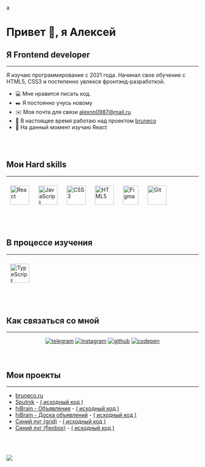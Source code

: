 a
# Привет 👋, я Алексей 


## Я Frontend developer
------------------

Я изучаю программирование с 2021 года. Начинал свое обучение с HTML5, CSS3 и постепенно увлекся фронтэнд-разработкой.

* 💻  Мне нравится писать код.
* ✒️  Я постоянно учусь новому
* ✉️  Моя почта для связи [alexnn0987@mail.ru](mailto:alexnn0987@mail.ru)
* 🚀  В настоящее время работаю над проектом [bruneco](http://github.com/lad-academy/bruneco)
* 🧠  На данный момент изучаю React

<br />
<br />

## Мои Hard skills
------------------

<a href="https://reactjs.org/" target="_blank"><img style="margin: 10px" src="https://profilinator.rishav.dev/skills-assets/react-original-wordmark.svg" alt="React" height="50" /></a> 
<a href="https://www.javascript.com/" target="_blank"><img style="margin: 10px" src="https://profilinator.rishav.dev/skills-assets/javascript-original.svg" alt="JavaScript" height="50" /></a>
<a href="https://www.w3schools.com/css/" target="_blank"><img style="margin: 10px" src="https://profilinator.rishav.dev/skills-assets/css3-original-wordmark.svg" alt="CSS3" height="50" /></a>
<a href="https://en.wikipedia.org/wiki/HTML5" target="_blank"><img style="margin: 10px" src="https://profilinator.rishav.dev/skills-assets/html5-original-wordmark.svg" alt="HTML5" height="50" /></a>
<a href="https://www.figma.com/" target="_blank" rel="noreferrer"><img style="margin: 10px" src="https://raw.githubusercontent.com/danielcranney/readme-generator/main/public/icons/skills/figma-colored.svg" width="40" height="50" alt="Figma" /></a>
<a href="https://github.com/" target="_blank"><img style="margin: 10px" src="https://profilinator.rishav.dev/skills-assets/git-scm-icon.svg" alt="Git" height="50" /></a>



<br />
<br />

## В процессе изучения
------------------

<a href="https://www.typescriptlang.org/" target="_blank"><img style="margin: 10px" src="https://profilinator.rishav.dev/skills-assets/typescript-original.svg" alt="TypeScript" height="50" /></a>
<!-- <a href="https://redux.js.org/" target="_blank"><img style="margin: 10px" src="https://profilinator.rishav.dev/skills-assets/redux-original.svg" alt="Redux" height="50" /></a>
<a href="https://www.tailwindcss.com/" target="_blank"><img style="margin: 10px" src="https://profilinator.rishav.dev/skills-assets/tailwindcss.svg" alt="Tailwind CSS" height="50" /></a> 
<a href="https://nodejs.org/" target="_blank"><img style="margin: 10px" src="https://profilinator.rishav.dev/skills-assets/nodejs-original-wordmark.svg" alt="Node.js" height="50" /></a>
<a href="https://nextjs.org/" target="_blank"><img style="margin: 10px" src="https://profilinator.rishav.dev/skills-assets/nextjs.png" alt="NextJS" height="50" /></a>-->
<!-- <a href="https://sass-lang.com/" target="_blank" rel="noreferrer"><img src="https://raw.githubusercontent.com/danielcranney/readme-generator/main/public/icons/skills/sass-colored.svg" width="36" height="36" alt="Sass" /></a> -->
<!-- <a href="https://webpack.js.org/" target="_blank" rel="noreferrer"><img src="https://raw.githubusercontent.com/danielcranney/readme-generator/main/public/icons/skills/webpack-colored.svg" width="36" height="36" alt="Webpack" /></a> -->
<!-- <a href="https://babeljs.io/" target="_blank" rel="noreferrer"><img src="https://raw.githubusercontent.com/danielcranney/readme-generator/main/public/icons/skills/babel-colored.svg" width="36" height="36" alt="Babel" /></a>
<a href="https://redux.js.org/" target="_blank" rel="noreferrer"><img src="https://raw.githubusercontent.com/danielcranney/readme-generator/main/public/icons/skills/redux-colored.svg" width="36" height="36" alt="Redux" /></a> -->

<br />
<br />

## Как связаться со мной
------------------
<div align="center">  
<a href="https://t.me/Alexnn0987" target="_blank"><img src="https://img.shields.io/badge/telegram-%2337aee2.svg?&style=for-the-badge&logo=telegram&logoColor=white" alt=telegram style="margin-bottom: 5px;" /></a>
<a href="http://www.instagram.com/alexnn0987" target="_blank"><img src="https://img.shields.io/badge/instagram-%23e4405f.svg?&style=for-the-badge&logo=instagram&logoColor=white" alt=instagram style="margin-bottom: 5px;" /></a>
<a href="https://github.com/Alexnn0987" target="_blank">
<img src="https://img.shields.io/badge/github-%23252525.svg?&style=for-the-badge&logo=github&logoColor=white" alt=github style="margin-bottom: 5px;" /></a>
<a href="https://codepen.io/alexnn0987" target="_blank"><img src="https://img.shields.io/badge/codepen-%23333333.svg?&style=for-the-badge&logo=codepen&logoColor=white" alt=codepen style="margin-bottom: 5px;" /></a>
</div>

<br />
<br />

## Мои проекты
------------------

* <a href="https://bruneco.ru/" target="_blank">bruneco.ru</a>
* <a href="https://alexnn0987.github.io/layout-5__Sputnik-adaptiv/" target="_blank">Sputnik</a> - <a href="https://github.com/Alexnn0987/layout-5__Sputnik-adaptiv" target="_blank">( исходный код )</a>
* <a href="https://alexnn0987.github.io/layout-4__ads-hiBrain/" target="_blank">hiBrain - Объявления</a> - <a href="https://github.com/Alexnn0987/layout-4__ads-hiBrain" target="_blank">( исходный код )</a>
* <a href="https://alexnn0987.github.io/layout-3__new-hiBrain/" target="_blank">hiBrain - Доска объявлений</a> - <a href="https://github.com/Alexnn0987/layout-3__new-hiBrain" target="_blank">( исходный код )</a>
* <a href="https://alexnn0987.github.io/layout-2__grid/" target="_blank">Синий луг (grid)</a> - <a href="https://github.com/Alexnn0987/layout-2__grid" target="_blank">( исходный код )</a>
* <a href="https://alexnn0987.github.io/layout-1__flexbox/" target="_blank">Синий луг (flexbox)</a> - <a href="https://github.com/Alexnn0987/layout-1__flexbox" target="_blank">( исходный код )</a>



<br />
<br />

![](https://komarev.com/ghpvc/?username=Alexnn0987)






  

<!-- ## Connect with me  
<a href="https://instagram.com/http://www.instagram.com/alexnn0987" target="_blank">
<img src=https://img.shields.io/badge/instagram-%23000000.svg?&style=for-the-badge&logo=instagram&logoColor=white alt=instagram style="margin-bottom: 5px;" />
</a>
<a href="https://linkedin.com/in/rishavanand" target="_blank">
<img src=https://img.shields.io/badge/linkedin-%231E77B5.svg?&style=for-the-badge&logo=linkedin&logoColor=white alt=linkedin style="margin-bottom: 5px;" />
</a>  
<br />
<a href="https://t.me/Alexnn0987" target="_blank" rel="noreferrer"><img src="https://upload.wikimedia.org/wikipedia/commons/thumb/8/82/Telegram_logo.svg/240px-Telegram_logo.svg.png" width="32" height="32" /></a>
<a href="https://www.github.com/Alexnn0987" target="_blank" rel="noreferrer"><img src="https://raw.githubusercontent.com/danielcranney/readme-generator/main/public/icons/socials/github.svg" width="32" height="32" /></a>
<a href="https://www.codepen.io/alexnn0987" target="_blank" rel="noreferrer"><img src="https://raw.githubusercontent.com/danielcranney/readme-generator/main/public/icons/socials/codepen.svg" width="32" height="32" /></a>
<a href="http://www.instagram.com/alexnn0987" target="_blank" rel="noreferrer"><img src="https://raw.githubusercontent.com/danielcranney/readme-generator/main/public/icons/socials/instagram.svg" width="32" height="32" /></a> -->

  


